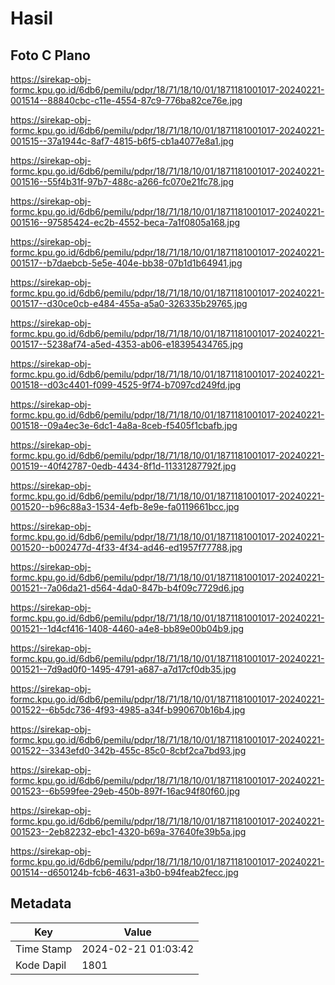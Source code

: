 # Hasil

## Foto C Plano

https://sirekap-obj-formc.kpu.go.id/6db6/pemilu/pdpr/18/71/18/10/01/1871181001017-20240221-001514--88840cbc-c11e-4554-87c9-776ba82ce76e.jpg

https://sirekap-obj-formc.kpu.go.id/6db6/pemilu/pdpr/18/71/18/10/01/1871181001017-20240221-001515--37a1944c-8af7-4815-b6f5-cb1a4077e8a1.jpg

https://sirekap-obj-formc.kpu.go.id/6db6/pemilu/pdpr/18/71/18/10/01/1871181001017-20240221-001516--55f4b31f-97b7-488c-a266-fc070e21fc78.jpg

https://sirekap-obj-formc.kpu.go.id/6db6/pemilu/pdpr/18/71/18/10/01/1871181001017-20240221-001516--97585424-ec2b-4552-beca-7a1f0805a168.jpg

https://sirekap-obj-formc.kpu.go.id/6db6/pemilu/pdpr/18/71/18/10/01/1871181001017-20240221-001517--b7daebcb-5e5e-404e-bb38-07b1d1b64941.jpg

https://sirekap-obj-formc.kpu.go.id/6db6/pemilu/pdpr/18/71/18/10/01/1871181001017-20240221-001517--d30ce0cb-e484-455a-a5a0-326335b29765.jpg

https://sirekap-obj-formc.kpu.go.id/6db6/pemilu/pdpr/18/71/18/10/01/1871181001017-20240221-001517--5238af74-a5ed-4353-ab06-e18395434765.jpg

https://sirekap-obj-formc.kpu.go.id/6db6/pemilu/pdpr/18/71/18/10/01/1871181001017-20240221-001518--d03c4401-f099-4525-9f74-b7097cd249fd.jpg

https://sirekap-obj-formc.kpu.go.id/6db6/pemilu/pdpr/18/71/18/10/01/1871181001017-20240221-001518--09a4ec3e-6dc1-4a8a-8ceb-f5405f1cbafb.jpg

https://sirekap-obj-formc.kpu.go.id/6db6/pemilu/pdpr/18/71/18/10/01/1871181001017-20240221-001519--40f42787-0edb-4434-8f1d-11331287792f.jpg

https://sirekap-obj-formc.kpu.go.id/6db6/pemilu/pdpr/18/71/18/10/01/1871181001017-20240221-001520--b96c88a3-1534-4efb-8e9e-fa0119661bcc.jpg

https://sirekap-obj-formc.kpu.go.id/6db6/pemilu/pdpr/18/71/18/10/01/1871181001017-20240221-001520--b002477d-4f33-4f34-ad46-ed1957f77788.jpg

https://sirekap-obj-formc.kpu.go.id/6db6/pemilu/pdpr/18/71/18/10/01/1871181001017-20240221-001521--7a06da21-d564-4da0-847b-b4f09c7729d6.jpg

https://sirekap-obj-formc.kpu.go.id/6db6/pemilu/pdpr/18/71/18/10/01/1871181001017-20240221-001521--1d4cf416-1408-4460-a4e8-bb89e00b04b9.jpg

https://sirekap-obj-formc.kpu.go.id/6db6/pemilu/pdpr/18/71/18/10/01/1871181001017-20240221-001521--7d9ad0f0-1495-4791-a687-a7d17cf0db35.jpg

https://sirekap-obj-formc.kpu.go.id/6db6/pemilu/pdpr/18/71/18/10/01/1871181001017-20240221-001522--6b5dc736-4f93-4985-a34f-b990670b16b4.jpg

https://sirekap-obj-formc.kpu.go.id/6db6/pemilu/pdpr/18/71/18/10/01/1871181001017-20240221-001522--3343efd0-342b-455c-85c0-8cbf2ca7bd93.jpg

https://sirekap-obj-formc.kpu.go.id/6db6/pemilu/pdpr/18/71/18/10/01/1871181001017-20240221-001523--6b599fee-29eb-450b-897f-16ac94f80f60.jpg

https://sirekap-obj-formc.kpu.go.id/6db6/pemilu/pdpr/18/71/18/10/01/1871181001017-20240221-001523--2eb82232-ebc1-4320-b69a-37640fe39b5a.jpg

https://sirekap-obj-formc.kpu.go.id/6db6/pemilu/pdpr/18/71/18/10/01/1871181001017-20240221-001514--d650124b-fcb6-4631-a3b0-b94feab2fecc.jpg


## Metadata

| Key        | Value               |
| ---------- | ------------------- |
| Time Stamp | 2024-02-21 01:03:42 |
| Kode Dapil | 1801                |



